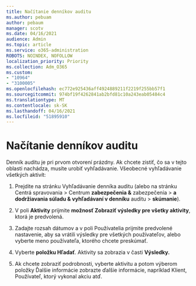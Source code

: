 ```yaml
---
title: Načítanie denníkov auditu
ms.author: pebuam
author: pebaum
manager: scotv
ms.date: 04/16/2021
audience: Admin
ms.topic: article
ms.service: o365-administration
ROBOTS: NOINDEX, NOFOLLOW
localization_priority: Priority
ms.collection: Adm_O365
ms.custom:
- "10964"
- "3100005"
ms.openlocfilehash: ec772e925436aff4924889211f2219f255bb57f1
ms.sourcegitcommit: 974bf19f4262841ab2bfd81c10a243eab05484c4
ms.translationtype: MT
ms.contentlocale: sk-SK
ms.lasthandoff: 04/16/2021
ms.locfileid: "51895910"
---
```

# <a name="retrieve-the-audit-logs"></a>Načítanie denníkov auditu

Denník auditu je pri prvom otvorení prázdny. Ak chcete zistiť, čo sa v tejto oblasti nachádza, musíte urobiť vyhľadávanie. Všeobecné vyhľadávanie všetkých aktivít:

1. Prejdite na stránku Vyhľadávanie denníka auditu (alebo na stránku Centrá spravovania > Centrum **zabezpečenia &** zabezpečenia  >  **a dodržiavania súladu & vyhľadávaní v denníku** auditu  >  **skúmanie**).

1. V poli **Aktivity** prijmite **možnosť Zobraziť výsledky pre všetky aktivity**, ktorá je predvolená.

1. Zadajte rozsah dátumov a  v poli Používatelia prijmite predvolené nastavenie, aby sa vrátili výsledky pre všetkých používateľov, alebo vyberte meno používateľa, ktorého chcete preskúmať.

1. Vyberte **položku Hľadať**. Aktivity sa zobrazia v časti **Výsledky.**

1. Ak chcete zobraziť podrobnosti, vyberte  aktivitu a potom výberom položky Ďalšie informácie zobrazte ďalšie informácie, napríklad Klient, Používateľ, ktorý vykonal akciu atď.
